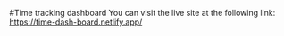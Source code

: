 #Time tracking dashboard
You can visit the live site at the following link:
https://time-dash-board.netlify.app/
